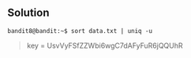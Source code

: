 ## Solution

``` Shell
bandit8@bandit:~$ sort data.txt | uniq -u
```

>key = 
UsvVyFSfZZWbi6wgC7dAFyFuR6jQQUhR
